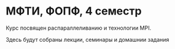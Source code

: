 # МФТИ, ФОПФ, 4 семестр
Курс посвящен распараллеливанию и технологии MPI.

Здесь будут собраны лекции, семинары и домашнии задания